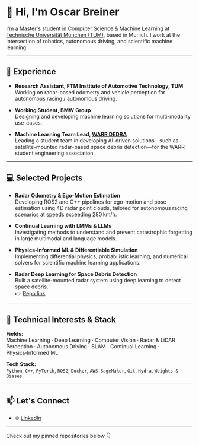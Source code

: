 # 👋 Hi, I'm Oscar Breiner

I'm a Master's student in Computer Science & Machine Learning at [Technische Universität München (TUM)](https://www.tum.de/), based in Munich. I work at the intersection of robotics, autonomous driving, and scientific machine learning.

---

## 💼 Experience

- **Research Assistant, FTM Institute of Automotive Technology, TUM**  
  Working on radar-based odometry and vehicle perception for autonomous racing / autonomous driving.

- **Working Student, BMW Group**  
  Designing and developing machine learning solutions for multi-modality use-cases. 

- **Machine Learning Team Lead, [WARR DEDRA](https://warr.de/de/projekte/move/)**  
  Leading a student team in developing AI-driven solutions—such as satellite-mounted radar-based space debris detection—for the WARR student engineering association.

---

## 💻 Selected Projects

- **Radar Odometry & Ego-Motion Estimation**  
  Developing ROS2 and C++ pipelines for ego-motion and pose estimation using 4D radar point clouds, tailored for autonomous racing scenarios at speeds exceeding 280 km/h.

- **Continual Learning with LMMs & LLMs**  
  Investigating methods to understand and prevent catastrophic forgetting in large multimodal and language models.

- **Physics‑Informed ML & Differentiable Simulation**  
  Implementing differential physics, probabilistic learning, and numerical solvers for scientific machine learning applications.

- **Radar Deep Learning for Space Debris Detection**  
  Built a satellite-mounted radar system using deep learning to detect space debris.  
  👉 [Repo link]([https://github.com/oscarbreiner/space-debris-radar](https://github.com/oscarbreiner/Deep-Learning-Based-Space-Debris-Classification.git))

---

## 🧠 Technical Interests & Stack

**Fields:**  
Machine Learning · Deep Learning · Computer Vision · Radar & LiDAR Perception · Autonomous Driving · SLAM · Continual Learning · Physics‑Informed ML

**Tech Stack:**  
`Python`, `C++`, `PyTorch`, `ROS2`, `Docker`, `AWS SageMaker`, `Git`, `Hydra`, `Weights & Biases`

---

## 📫 Let's Connect

- 🌐 [LinkedIn](https://www.linkedin.com/in/oscarbreiner/)  

---

Check out my pinned repositories below 👇
